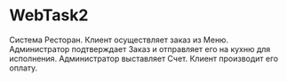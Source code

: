 # WebTask2
Система Ресторан. Клиент осуществляет заказ из Меню. 
Администратор подтверждает Заказ и отправляет его на кухню для исполнения. 
Администратор выставляет Счет. Клиент производит его оплату.
